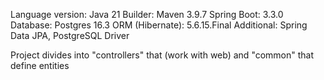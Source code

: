 Language version: Java 21
Builder: Maven 3.9.7
Spring Boot: 3.3.0
Database: Postgres 16.3
ORM (Hibernate): 5.6.15.Final
Additional: Spring Data JPA, PostgreSQL Driver

Project divides into "controllers" that (work with web)
and "common" that define entities